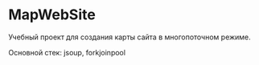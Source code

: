 # MapWebSite

Учебный проект для создания карты сайта в многопоточном режиме.

Основной стек: jsoup, forkjoinpool
